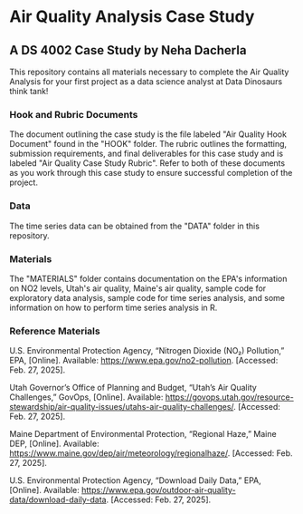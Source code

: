 # Air Quality Analysis Case Study

## A DS 4002 Case Study by Neha Dacherla
This repository contains all materials necessary to complete the Air Quality Analysis for your first project as a data science analyst at Data Dinosaurs think tank!

### Hook and Rubric Documents
The document outlining the case study is the file labeled "Air Quality Hook Document" found in the "HOOK" folder. The rubric outlines the formatting, submission requirements, and final deliverables for this case study and is labeled "Air Quality Case Study Rubric". Refer to both of these documents as you work through this case study to ensure successful completion of the project. 

### Data
The time series data can be obtained from the "DATA" folder in this repository. 

### Materials
The "MATERIALS" folder contains documentation on the EPA's information on NO2 levels, Utah's air quality, Maine's air quality, sample code for exploratory data analysis, sample code for time series analysis, and some information on how to perform time series analysis in R. 

### Reference Materials
U.S. Environmental Protection Agency, “Nitrogen Dioxide (NO₂) Pollution,” EPA, [Online]. Available: https://www.epa.gov/no2-pollution. [Accessed: Feb. 27, 2025].

Utah Governor’s Office of Planning and Budget, “Utah’s Air Quality Challenges,” GovOps, [Online]. Available: https://govops.utah.gov/resource-stewardship/air-quality-issues/utahs-air-quality-challenges/. [Accessed: Feb. 27, 2025].

Maine Department of Environmental Protection, “Regional Haze,” Maine DEP, [Online]. Available: https://www.maine.gov/dep/air/meteorology/regionalhaze/. [Accessed: Feb. 27, 2025].

U.S. Environmental Protection Agency, “Download Daily Data,” EPA, [Online]. Available: https://www.epa.gov/outdoor-air-quality-data/download-daily-data. [Accessed: Feb. 27, 2025].

